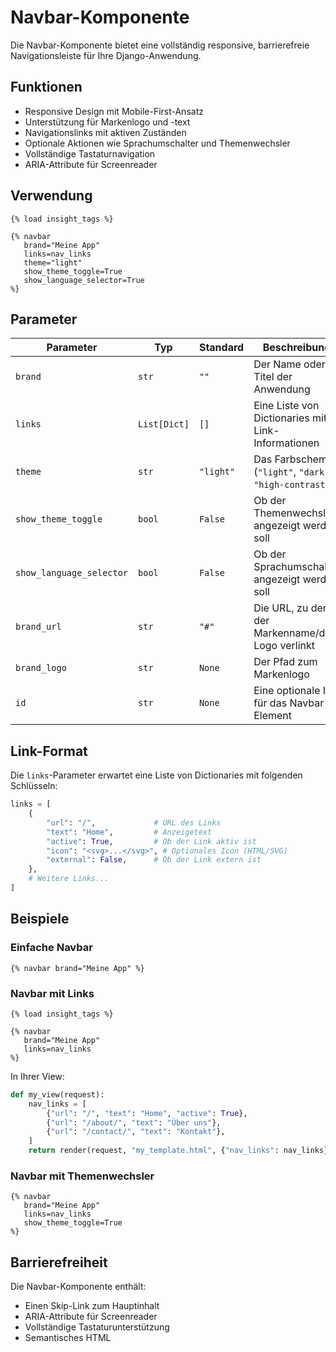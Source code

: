 # Navbar-Komponente

Die Navbar-Komponente bietet eine vollständig responsive, barrierefreie Navigationsleiste für Ihre Django-Anwendung.

## Funktionen

- Responsive Design mit Mobile-First-Ansatz
- Unterstützung für Markenlogo und -text
- Navigationslinks mit aktiven Zuständen
- Optionale Aktionen wie Sprachumschalter und Themenwechsler
- Vollständige Tastaturnavigation
- ARIA-Attribute für Screenreader

## Verwendung

```django
{% load insight_tags %}

{% navbar
   brand="Meine App"
   links=nav_links
   theme="light"
   show_theme_toggle=True
   show_language_selector=True
%}
```

## Parameter

| Parameter | Typ | Standard | Beschreibung |
|-----------|-----|----------|--------------|
| `brand` | `str` | `""` | Der Name oder Titel der Anwendung |
| `links` | `List[Dict]` | `[]` | Eine Liste von Dictionaries mit Link-Informationen |
| `theme` | `str` | `"light"` | Das Farbschema (`"light"`, `"dark"`, `"high-contrast"`) |
| `show_theme_toggle` | `bool` | `False` | Ob der Themenwechsler angezeigt werden soll |
| `show_language_selector` | `bool` | `False` | Ob der Sprachumschalter angezeigt werden soll |
| `brand_url` | `str` | `"#"` | Die URL, zu der der Markenname/das Logo verlinkt |
| `brand_logo` | `str` | `None` | Der Pfad zum Markenlogo |
| `id` | `str` | `None` | Eine optionale ID für das Navbar-Element |

## Link-Format

Die `links`-Parameter erwartet eine Liste von Dictionaries mit folgenden Schlüsseln:

```python
links = [
    {
        "url": "/",             # URL des Links
        "text": "Home",         # Anzeigetext
        "active": True,         # Ob der Link aktiv ist
        "icon": "<svg>...</svg>", # Optionales Icon (HTML/SVG)
        "external": False,      # Ob der Link extern ist
    },
    # Weitere Links...
]
```

## Beispiele

### Einfache Navbar

```django
{% navbar brand="Meine App" %}
```

### Navbar mit Links

```django
{% load insight_tags %}

{% navbar
   brand="Meine App"
   links=nav_links
%}
```

In Ihrer View:

```python
def my_view(request):
    nav_links = [
        {"url": "/", "text": "Home", "active": True},
        {"url": "/about/", "text": "Über uns"},
        {"url": "/contact/", "text": "Kontakt"},
    ]
    return render(request, "my_template.html", {"nav_links": nav_links})
```

### Navbar mit Themenwechsler

```django
{% navbar
   brand="Meine App"
   links=nav_links
   show_theme_toggle=True
%}
```

## Barrierefreiheit

Die Navbar-Komponente enthält:

- Einen Skip-Link zum Hauptinhalt
- ARIA-Attribute für Screenreader
- Vollständige Tastaturunterstützung
- Semantisches HTML
